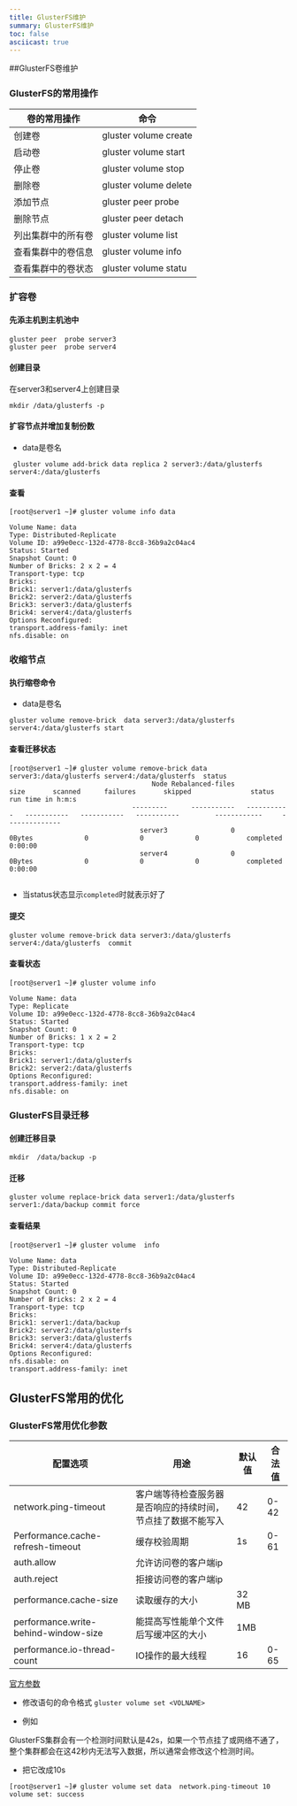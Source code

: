```yaml
---
title: GlusterFS维护
summary: GlusterFS维护
toc: false
asciicast: true
---
```


<div id="toc"></div>


##GlusterFS卷维护

### GlusterFS的常用操作
 卷的常用操作|命令|
 ----|------|
创建卷|gluster volume create |
启动卷|gluster volume start 
停止卷|gluster volume stop 
删除卷| gluster volume delete | 
添加节点| gluster peer probe |
删除节点| gluster peer detach | 
列出集群中的所有卷|gluster volume list             
查看集群中的卷信息|gluster volume info   
查看集群中的卷状态|gluster volume statu

### 扩容卷

#### 先添主机到主机池中

```
gluster peer  probe server3
gluster peer  probe server4
```
#### 创建目录

在server3和server4上创建目录   

`mkdir /data/glusterfs -p`

#### 扩容节点并增加复制份数

- data是卷名

```
 gluster volume add-brick data replica 2 server3:/data/glusterfs server4:/data/glusterfs
```


#### 查看
```
[root@server1 ~]# gluster volume info data

Volume Name: data
Type: Distributed-Replicate
Volume ID: a99e0ecc-132d-4778-8cc8-36b9a2c04ac4
Status: Started
Snapshot Count: 0
Number of Bricks: 2 x 2 = 4
Transport-type: tcp
Bricks:
Brick1: server1:/data/glusterfs
Brick2: server2:/data/glusterfs
Brick3: server3:/data/glusterfs
Brick4: server4:/data/glusterfs
Options Reconfigured:
transport.address-family: inet
nfs.disable: on
```

### 收缩节点

#### 执行缩卷命令

- data是卷名

```
gluster volume remove-brick  data server3:/data/glusterfs server4:/data/glusterfs start
```

#### 查看迁移状态

```
[root@server1 ~]# gluster volume remove-brick data server3:/data/glusterfs server4:/data/glusterfs  status
                                    Node Rebalanced-files          size       scanned      failures       skipped               status  run time in h:m:s
                               ---------      -----------   -----------   -----------   -----------   -----------         ------------     --------------
                                 server3                0        0Bytes             0             0             0            completed        0:00:00
                                 server4                0        0Bytes             0             0             0            completed        0:00:00
                                 
```                                 

- 当status状态显示`completed`时就表示好了   

#### 提交

```
gluster volume remove-brick data server3:/data/glusterfs server4:/data/glusterfs  commit
``` 
#### 查看状态
```
[root@server1 ~]# gluster volume info

Volume Name: data
Type: Replicate
Volume ID: a99e0ecc-132d-4778-8cc8-36b9a2c04ac4
Status: Started
Snapshot Count: 0
Number of Bricks: 1 x 2 = 2
Transport-type: tcp
Bricks:
Brick1: server1:/data/glusterfs
Brick2: server2:/data/glusterfs
Options Reconfigured:
transport.address-family: inet
nfs.disable: on
```
### GlusterFS目录迁移

#### 创建迁移目录

`mkdir  /data/backup -p`

#### 迁移

`gluster volume replace-brick data server1:/data/glusterfs server1:/data/backup commit force`

#### 查看结果

```
[root@server1 ~]# gluster volume  info

Volume Name: data
Type: Distributed-Replicate
Volume ID: a99e0ecc-132d-4778-8cc8-36b9a2c04ac4
Status: Started
Snapshot Count: 0
Number of Bricks: 2 x 2 = 4
Transport-type: tcp
Bricks:
Brick1: server1:/data/backup
Brick2: server2:/data/glusterfs
Brick3: server3:/data/glusterfs
Brick4: server4:/data/glusterfs
Options Reconfigured:
nfs.disable: on
transport.address-family: inet
```

## GlusterFS常用的优化

### GlusterFS常用优化参数
 
配置选项|用途 | 默认值|合法值
----|------|----|---
network.ping-timeout    | 客户端等待检查服务器是否响应的持续时间，节点挂了数据不能写入  | 42|0-42
Performance.cache-refresh-timeout| 缓存校验周期  | 1s|0-61
auth.allow | 允许访问卷的客户端ip| 
auth.reject | 拒接访问卷的客户端ip|
performance.cache-size |读取缓存的大小|32 MB
performance.write-behind-window-size |能提高写性能单个文件后写缓冲区的大小|1MB
performance.io-thread-count|IO操作的最大线程 |16|0-65

[官方参数](http://docs.gluster.org/en/latest/Administrator%20Guide/Managing%20Volumes/)

- 修改语句的命令格式 `gluster volume set <VOLNAME>`

- 例如

GlusterFS集群会有一个检测时间默认是42s，如果一个节点挂了或网络不通了，整个集群都会在这42秒内无法写入数据，所以通常会修改这个检测时间。

- 把它改成10s

```
[root@server1 ~]# gluster volume set data  network.ping-timeout 10
volume set: success
```



